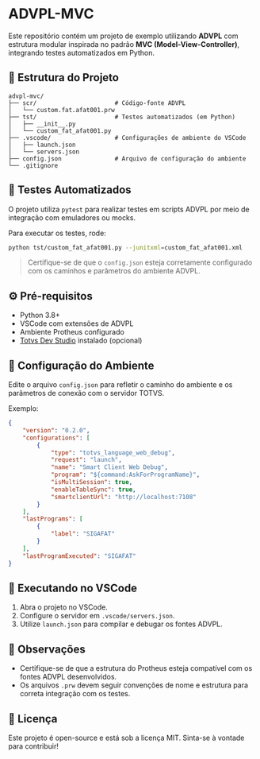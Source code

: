 # ADVPL-MVC

Este repositório contém um projeto de exemplo utilizando **ADVPL** com estrutura modular inspirada no padrão **MVC (Model-View-Controller)**, integrando testes automatizados em Python.

## 📁 Estrutura do Projeto

```
advpl-mvc/
├── scr/                      # Código-fonte ADVPL
│   └── custom.fat.afat001.prw
├── tst/                      # Testes automatizados (em Python)
│   ├── __init__.py
│   └── custom_fat_afat001.py
├── .vscode/                  # Configurações de ambiente do VSCode
│   ├── launch.json
│   └── servers.json
├── config.json               # Arquivo de configuração do ambiente
└── .gitignore
```

## 🧪 Testes Automatizados

O projeto utiliza `pytest` para realizar testes em scripts ADVPL por meio de integração com emuladores ou mocks.

Para executar os testes, rode:

```bash
python tst/custom_fat_afat001.py --junitxml=custom_fat_afat001.xml
```

> Certifique-se de que o `config.json` esteja corretamente configurado com os caminhos e parâmetros do ambiente ADVPL.

## ⚙️ Pré-requisitos

- Python 3.8+
- VSCode com extensões de ADVPL
- Ambiente Protheus configurado
- [Totvs Dev Studio](https://tdn.totvs.com/) instalado (opcional)

## 🔧 Configuração do Ambiente

Edite o arquivo `config.json` para refletir o caminho do ambiente e os parâmetros de conexão com o servidor TOTVS.

Exemplo:

```json
{
	"version": "0.2.0",
	"configurations": [
		{
			"type": "totvs_language_web_debug",
			"request": "launch",
			"name": "Smart Client Web Debug",
			"program": "${command:AskForProgramName}",
			"isMultiSession": true,
			"enableTableSync": true,
			"smartclientUrl": "http://localhost:7108"
		}
	],
	"lastPrograms": [
		{
			"label": "SIGAFAT"
		}
	],
	"lastProgramExecuted": "SIGAFAT"
}
```

## 🚀 Executando no VSCode

1. Abra o projeto no VSCode.
2. Configure o servidor em `.vscode/servers.json`.
3. Utilize `launch.json` para compilar e debugar os fontes ADVPL.

## 📌 Observações

- Certifique-se de que a estrutura do Protheus esteja compatível com os fontes ADVPL desenvolvidos.
- Os arquivos `.prw` devem seguir convenções de nome e estrutura para correta integração com os testes.

## 📄 Licença

Este projeto é open-source e está sob a licença MIT. Sinta-se à vontade para contribuir!
